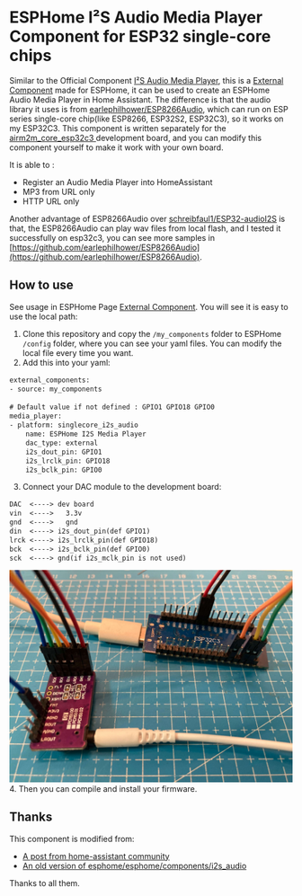 # ESPHome I²S Audio Media Player Component for ESP32 single-core chips
Similar to the Official Component  [I²S Audio Media Player](https://esphome.io/components/media_player/i2s_audio), this is a [External Component](https://esphome.io/components/external_components.html) made for ESPHome, it can be used to create an ESPHome Audio Media Player in Home Assistant.
The difference is that the audio library it uses is from [earlephilhower/ESP8266Audio](https://github.com/earlephilhower/ESP8266Audio), which can run on ESP series single-core chip(like ESP8266, ESP32S2, ESP32C3), so it works on my ESP32C3. 
This component is written separately for the [airm2m_core_esp32c3 ](https://wiki.luatos.com/chips/esp32c3) development board, and you can modify this component yourself to make it work with your own board.

  It is able to :
- Register an Audio Media Player into HomeAssistant
- MP3 from URL only
- HTTP URL only

Another advantage of  ESP8266Audio over [schreibfaul1/ESP32-audioI2S](https://github.com/schreibfaul1/ESP32-audioI2S) is that, the ESP8266Audio can play wav files from local flash, and I tested it successfully on esp32c3, you can see more samples in [https://github.com/earlephilhower/ESP8266Audio](https://github.com/earlephilhower/ESP8266Audio).

## How to use 
See usage in ESPHome Page [External Component](https://esphome.io/components/external_components.html).
You will see it is easy to use the local path:
1. Clone this repository and copy the `/my_components` folder  to ESPHome ` /config` folder, where you can see your yaml files.
You can modify the local file every time you want.
2. Add this into your yaml:
```
external_components:
- source: my_components

# Default value if not defined : GPIO1 GPIO18 GPIO0
media_player:
- platform: singlecore_i2s_audio
    name: ESPHome I2S Media Player
    dac_type: external
    i2s_dout_pin: GPIO1
    i2s_lrclk_pin: GPIO18
    i2s_bclk_pin: GPIO0
```
3. Connect your DAC module to the development board:
```
DAC  <----> dev board
vin  <---->   3.3v
gnd  <---->   gnd
din  <----> i2s_dout_pin(def GPIO1)
lrck <----> i2s_lrclk_pin(def GPIO18)
bck  <----> i2s_bclk_pin(def GPIO0)
sck  <----> gnd(if i2s_mclk_pin is not used)
```
![Image](./my_components/IMG_3205.jpeg)
4. Then you can compile and install your firmware.
## Thanks 
This component is modified from:
 - [A post from home-assistant community](https://community.home-assistant.io/t/turn-an-esp8266-wemosd1mini-into-an-audio-notifier-for-home-assistant-play-mp3-tts-rttl/211499/122) 
 - [ An old version of esphome/esphome/components/i2s_audio](https://github.com/esphome/esphome/tree/jesserockz-2023-121/esphome/components/i2s_audio)

Thanks to all them.
